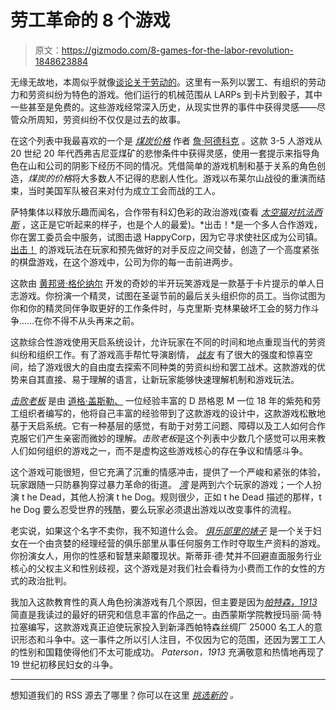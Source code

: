 # 劳工革命的 8 个游戏

> 原文：<https://gizmodo.com/8-games-for-the-labor-revolution-1848623884>

无缘无故地，本周似乎就像[谈论关于劳动的](https://gizmodo.com/image-comics-workers-have-officially-certified-their-gr-1848317203)。这里有一系列以罢工、有组织的劳动力和劳资纠纷为特色的游戏。他们运行的机械范围从 LARPs 到卡片到骰子，其中一些甚至是免费的。这些游戏经常深入历史，从现实世界的事件中获得灵感——尽管众所周知，劳资纠纷不仅仅是过去的故事。

在这个列表中我最喜欢的一个是 [*煤炭价格*](https://www.kickstarter.com/projects/1144254276/the-price-of-coal-a-story-game-of-labor-rights/description) 作者 [詹·阿德科克](https://twitter.com/jenkatwrites) 。这款 3-5 人游戏从 20 世纪 20 年代西弗吉尼亚煤矿的悲惨条件中获得灵感，使用一套提示来指导角色在山和公司的阴影下经历不同的情况。凭借简单的游戏机制和基于关系的角色创造，*煤炭的价格*将大多数人不记得的悲剧人性化。游戏以布莱尔山战役的重演而结束，当时美国军队被召来对付为成立工会而战的工人。

萨特集体以释放乐趣而闻名，合作带有科幻色彩的政治游戏(查看 [*太空猫对抗法西斯*](https://store.tesacollective.com/collections/games/products/space-cats-fight-fascism-the-board-game) ，这正是它听起来的样子，也是个人的最爱)。*出击！*是一个多人合作游戏，你在罢工委员会中服务，试图击退 HappyCorp，因为它寻求使社区成为公司镇。 [出击！](https://store.tesacollective.com/products/strike-the-game-of-worker-rebellion) 的游戏玩法在玩家和预先做好的对手反应之间交替，创造了一个高度紧张的棋盘游戏，在这个游戏中，公司为你的每一击前进两步。

这款由 [黄邦贤·格伦纳尔](https://starshinescribbles.carrd.co/) 开发的奇妙的半开玩笑游戏是一款基于卡片提示的单人日志游戏。你扮演一个精灵，试图在圣诞节前的最后关头组织你的员工。当你试图为你和你的精灵同伴争取更好的工作条件时，与克里斯·克林果破坏工会的努力作斗争……在你不得不从头再来之前。

这款综合性游戏使用天启系统设计，允许玩家在不同的时间和地点重现当代的劳资纠纷和组织工作。有了游戏高手帮忙导演剧情， [*战友*](https://www.drivethrurpg.com/product/260813/Comrades-A-Revolutionary-RPG) 有了很大的强度和惊喜空间，给了游戏很大的自由度去探索不同种类的劳资纠纷和罢工战术。这款游戏的优势来自其直接、易于理解的语言，让新玩家能够快速理解机制和游戏玩法。

[*击败老板*](https://www.drivethrurpg.com/product/264719/Beat-the-Boss) 是由 [道格·盖斯勒、](https://twitter.com/fuzzydoug) 一位经验丰富的 D 昂格恩 M 一位 18 年的紫苑和劳工组织者编写的，他将自己丰富的经验带到了这款游戏的设计中，这款游戏松散地基于天启系统。它有一种基层的感觉，有助于对劳工问题、障碍以及工人如何合作克服它们产生亲密而微妙的理解。*击败老板*是这个列表中少数几个感觉可以用来教人们如何组织的游戏之一，而不是虚构这些游戏核心的存在争议和情感斗争。

这个游戏可能很短，但它充满了沉重的情感冲击，提供了一个严峻和紧张的体验，玩家跟随一只防暴狗穿过暴力革命的街道。 [*湾*](https://kumada1.itch.io/bay) 是两到六个玩家的游戏；一个人扮演 t he Dead，其他人扮演 t he Dog。规则很少，正如 t he Dead 描述的那样，t he Dog 要么忍受世界的残酷，要么玩家必须退出游戏以改变事件的流程。

老实说，如果这个名字不卖你，我不知道什么会。 [*俱乐部里的婊子*](https://steffie-de-vaan.itch.io/bitches-in-the-club) 是一个关于妇女在一个由贪婪的经理经营的俱乐部里从事任何服务工作时夺取生产资料的游戏。你扮演女人，用你的性感和智慧来颠覆现状。斯蒂菲·德·梵并不回避直面服务行业核心的父权主义和性别歧视，这个游戏是对我们社会看待为小费而工作的女性的方式的政治批判。

我加入这款教育性的真人角色扮演游戏有几个原因，但主要是因为[*帕特森，1913*](https://reactingconsortium.org/games/paterson1913) 简直是我读过的最好的研究和信息丰富的作品之一。由西蒙斯学院教授玛丽·简·特拉塞编写，这款游戏真正迫使玩家投入到新泽西帕特森丝绸厂 25000 名工人的意识形态和斗争中。这一事件之所以引人注目，不仅因为它的范围，还因为罢工工人的性别和国籍使得他们不太可能成功。 *Paterson，1913* 充满敬意和热情地再现了 19 世纪初移民妇女的斗争。

* * *

想知道我们的 RSS 源去了哪里？你可以在这里 [*挑选新的*](https://gizmodo.com/rss/regular/io9) *。*